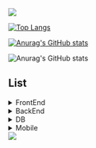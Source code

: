 <img src="https://capsule-render.vercel.app/api?type=waving&color=BDBDC8&height=200&section=header&fontSize=80&text=Hi👋%20I'm%20JIYOU!" />

[![Top Langs](https://github-readme-stats.vercel.app/api/top-langs/?username=jiyou228)](https://github.com/anuraghazra/github-readme-stats)

[![Anurag's GitHub stats](https://github-readme-stats.vercel.app/api?username=jiyou228)](https://github.com/anuraghazra/github-readme-stats)

![Anurag's GitHub stats](https://github-readme-stats.vercel.app/api?username=jiyou228&hide=contribs,prs&show_icons=true&theme=graywhite)

## List
<details>
  <summary>
    FrontEnd
  </summary>
  <br>
  ![js](https://img.shields.io/badge/JavaScript-F7DF1E?style=for-the-badge&logo=JavaScript&logoColor=white)
  ![react](https://img.shields.io/badge/React-20232A?style=for-the-badge&logo=react&logoColor=61DAFB)
  ![react_na](https://img.shields.io/badge/React_Native-20232A?style=for-the-badge&logo=react&logoColor=61DAFB)
  ![html5](https://img.shields.io/badge/HTML5-E34F26?style=for-the-badge&logo=html5&logoColor=white
  ![python](https://img.shields.io/badge/Python-3776AB?style=for-the-badge&logo=python&logoColor=white)
  ![css](https://img.shields.io/badge/CSS-239120?&style=for-the-badge&logo=css3&logoColor=white)
  ![nodejs](https://img.shields.io/badge/Node.js-43853D?style=for-the-badge&logo=node.js&logoColor=white)
  ![c](https://img.shields.io/badge/C-00599C?style=for-the-badge&logo=c&logoColor=white)
  ![bootstrap](https://img.shields.io/badge/Bootstrap-563D7C?style=for-the-badge&logo=bootstrap&logoColor=white)
  ![redux](https://img.shields.io/badge/Redux-593D88?style=for-the-badge&logo=redux&logoColor=white)
  ![router](https://img.shields.io/badge/React_Router-CA4245?style=for-the-badge&logo=react-router&logoColor=white)
  
</details>
<details>
  <summary>
    BackEnd
  </summary>
  <br>
  ![java](https://img.shields.io/badge/Java-ED8B00?style=for-the-badge&logo=openjdk&logoColor=white)
  ![spring](https://img.shields.io/badge/Spring-6DB33F?style=for-the-badge&logo=spring&logoColor=white)
  ![flask](https://img.shields.io/badge/Flask-000000?style=for-the-badge&logo=flask&logoColor=white)
  ![oracle](https://img.shields.io/badge/Oracle-F80000?style=for-the-badge&logo=Oracle&logoColor=white)
  
</details>
<details>
  <summary>
    DB
  </summary>
  <br>
  ![mysql](https://img.shields.io/badge/MySQL-00000F?style=for-the-badge&logo=mysql&logoColor=white)
  ![redis](https://img.shields.io/badge/redis-%23DD0031.svg?&style=for-the-badge&logo=redis&logoColor=white)
  ![firebase](https://img.shields.io/badge/Firebase-039BE5?style=for-the-badge&logo=Firebase&logoColor=white)
</details>
<details>
  <summary>
    Mobile
  </summary>
  <br>
  ![swift](https://img.shields.io/badge/Swift-FA7343?style=for-the-badge&logo=swift&logoColor=white)
  ![kotiln](https://img.shields.io/badge/Kotlin-0095D5?&style=for-the-badge&logo=kotlin&logoColor=white)
</details>

<img src="https://capsule-render.vercel.app/api?type=waving&color=BDBDC8&height=150&section=footer" />
